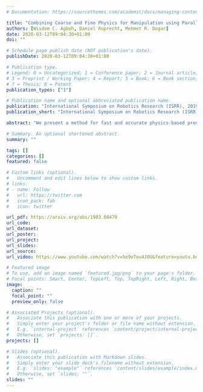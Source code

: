 ```yaml
---
# Documentation: https://sourcethemes.com/academic/docs/managing-content/

title: "Combining Coarse and Fine Physics for Manipulation using Parallel-in-Time Integration"
authors: [Wisdom C. Agboh, Daniel Ruprecht, Mehmet R. Dogar]
date: 2020-03-12T09:04:30+01:00
doi: ""

# Schedule page publish date (NOT publication's date).
publishDate: 2020-03-12T09:04:30+01:00

# Publication type.
# Legend: 0 = Uncategorized; 1 = Conference paper; 2 = Journal article;
# 3 = Preprint / Working Paper; 4 = Report; 5 = Book; 6 = Book section;
# 7 = Thesis; 8 = Patent
publication_types: ["1"]

# Publication name and optional abbreviated publication name.
publication: "International Symposium on Robotics Research (ISRR), 2019"
publication_short: "International Symposium on Robotics Research (ISRR), 2019"

abstract: "We present a method for fast and accurate physics-based predictions during non-prehensile manipulation planning and control. Given an initial state and a sequence of controls, the problem of predicting the resulting sequence of states is a key component of a variety of model-based planning and control algorithms. We propose combining a coarse (i.e. computationally cheap but not very accurate) predictive physics model, with a fine (i.e. computationally expensive but accurate) predictive physics model, to generate a hybrid model that is at the required speed and accuracy for a given manipulation task. Our approach is based on the Parareal algorithm, a parallel-in-time integration method used for computing numerical solutions for general systems of ordinary differential equations. We adapt Parareal to combine a coarse pushing model with an off-the-shelf physics engine to deliver physics-based predictions that are as accurate as the physics engine but run in substantially less wall-clock time, thanks to parallelization across time. We use these physics-based predictions in a model-predictive-control framework based on trajectory optimization, to plan pushing actions that avoid an obstacle and reach a goal location. We show that with hybrid physics models, we can achieve the same success rates as the planner that uses the off-the-shelf physics engine directly, but significantly faster. We present experiments in simulation and on a real robotic setup."

# Summary. An optional shortened abstract.
summary: ""

tags: []
categories: []
featured: false

# Custom links (optional).
#   Uncomment and edit lines below to show custom links.
# links:
# - name: Follow
#   url: https://twitter.com
#   icon_pack: fab
#   icon: twitter

url_pdf: https://arxiv.org/abs/1903.08470
url_code:
url_dataset:
url_poster:
url_project:
url_slides:
url_source:
url_video: https://www.youtube.com/watch?v=5e9oTeu4JOU&feature=youtu.be

# Featured image
# To use, add an image named `featured.jpg/png` to your page's folder. 
# Focal points: Smart, Center, TopLeft, Top, TopRight, Left, Right, BottomLeft, Bottom, BottomRight.
image:
  caption: ""
  focal_point: ""
  preview_only: false

# Associated Projects (optional).
#   Associate this publication with one or more of your projects.
#   Simply enter your project's folder or file name without extension.
#   E.g. `internal-project` references `content/project/internal-project/index.md`.
#   Otherwise, set `projects: []`.
projects: []

# Slides (optional).
#   Associate this publication with Markdown slides.
#   Simply enter your slide deck's filename without extension.
#   E.g. `slides: "example"` references `content/slides/example/index.md`.
#   Otherwise, set `slides: ""`.
slides: ""
---
```

